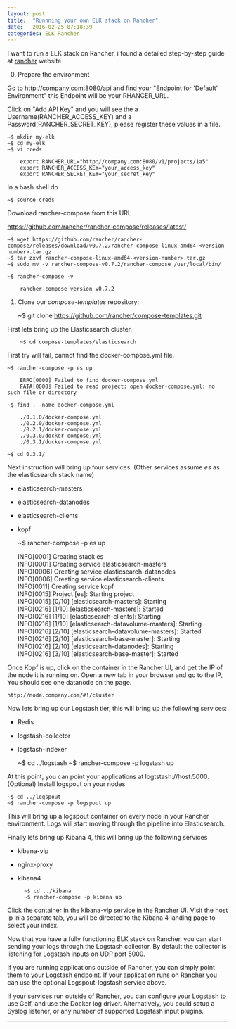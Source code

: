```yaml
---
layout: post
title:  "Runnning your own ELK stack on Rancher"
date:   2016-02-25 07:18:39
categories: ELK Rancher
---
```


I want to run a ELK stack on Rancher, i found a detailed step-by-step guide at [rancher] website

0. Prepare the environment

Go to http://company.com:8080/api and find your "Endpoint for 'Default' Environment"
this Endpoint will be your RHANCER_URL.

Click on "Add API Key" and you will see the a Username(RANCHER_ACCESS_KEY) and a Password(RANCHER_SECRET_KEY), please register these values in a file. 

	~$ mkdir my-elk
	~$ cd my-elk
	~$ vi creds
	
		export RANCHER_URL="http://company.com:8080/v1/projects/1a5"
		export RANCHER_ACCESS_KEY="your_access_key"
		export RANCHER_SECRET_KEY="your_secret_key"

In a bash shell do

	~$ source creds

Download rancher-compose from this URL

https://github.com/rancher/rancher-compose/releases/latest/

    ~$ wget https://github.com/rancher/rancher-compose/releases/download/v0.7.2/rancher-compose-linux-amd64-<version-number>.tar.gz
    ~$ tar zxvf rancher-compose-linux-amd64-<version-number>.tar.gz
    ~$ sudo mv -v rancher-compose-v0.7.2/rancher-compose /usr/local/bin/

    ~$ rancher-compose -v

        rancher-compose version v0.7.2


1. Clone our _compose-templates_ repository:
	
	~$ git clone https://github.com/rancher/compose-templates.git


First lets bring up the Elasticsearch cluster.

        ~$ cd compose-templates/elasticsearch


First try will fail, cannot find the docker-compose.yml file.
	
	~$ rancher-compose -p es up 
       
		ERRO[0000] Failed to find docker-compose.yml            
		FATA[0000] Failed to read project: open docker-compose.yml: no such file or directory  

	~$ find . -name docker-compose.yml

		./0.1.0/docker-compose.yml
		./0.2.0/docker-compose.yml
		./0.2.1/docker-compose.yml
		./0.3.0/docker-compose.yml
		./0.3.1/docker-compose.yml

	~$ cd 0.3.1/

Next instruction will bring up four services: 
(Other services assume _es_ as the elasticsearch stack name)

- elasticsearch-masters
- elasticsearch-datanodes
- elasticsearch-clients
- kopf


	~$ rancher-compose -p es up

	INFO[0001] Creating stack es                            
	INFO[0001] Creating service elasticsearch-masters       
	INFO[0006] Creating service elasticsearch-datanodes     
	INFO[0006] Creating service elasticsearch-clients       
	INFO[0011] Creating service kopf                        
	INFO[0015] Project [es]: Starting project               
	INFO[0015] [0/10] [elasticsearch-masters]: Starting     
	INFO[0216] [1/10] [elasticsearch-masters]: Started      
	INFO[0216] [1/10] [elasticsearch-clients]: Starting     
	INFO[0216] [1/10] [elasticsearch-datavolume-masters]: Starting  
	INFO[0216] [2/10] [elasticsearch-datavolume-masters]: Started  
	INFO[0216] [2/10] [elasticsearch-base-master]: Starting  
	INFO[0216] [2/10] [elasticsearch-datanodes]: Starting   
	INFO[0216] [3/10] [elasticsearch-base-master]: Started 

        
Once Kopf is up, click on the container in the Rancher UI, and get the IP of the node it is running on.
Open a new tab in your browser and go to the IP, You should see one datanode on the page.

	http://node.company.com/#!/cluster


Now lets bring up our Logstash tier, this will bring up the following services:

- Redis
- logstash-collector
- logstash-indexer


	~$ cd ../logstash
	~$ rancher-compose -p logstash up


At this point, you can point your applications at logtstash://host:5000.
(Optional) Install logspout on your nodes

    ~$ cd ../logspout
    ~$ rancher-compose -p logspout up


This will bring up a logspout container on every node in your Rancher environment.
Logs will start moving through the pipeline into Elasticsearch.


Finally lets bring up Kibana 4, this will bring up the following services
- kibana-vip
- nginx-proxy
- kibana4


        ~$ cd ../kibana
        ~$ rancher-compose -p kibana up


Click the container in the kibana-vip service in the Rancher UI. 
Visit the host ip in a separate tab, you will be directed to the Kibana 4 landing page to select your index.

Now that you have a fully functioning ELK stack on Rancher, you can start sending your logs through the Logstash collector.
By default the collector is listening for Logstash inputs on UDP port 5000. 

If you are running applications outside of Rancher, you can simply point them to your Logstash endpoint. 
If your application runs on Rancher you can use the optional Logspout-logstash service above. 

If your services run outside of Rancher, you can configure your Logstash to use Gelf, and use the Docker log driver.
Alternatively, you could setup a Syslog listener, or any number of supported Logstash input plugins.


---
[rancher]: <http://rancher.com/running-our-own-elk-stack-with-docker-and-rancher/>


